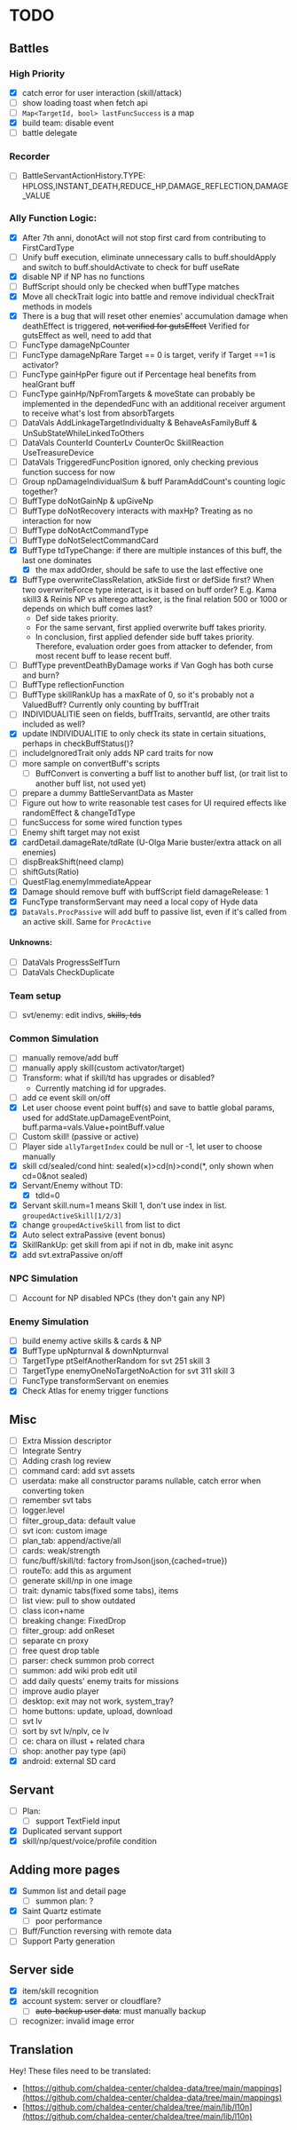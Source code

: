 # TODO


## Battles

### High Priority

- [x] catch error for user interaction (skill/attack)
- [ ] show loading toast when fetch api
- [ ] `Map<TargetId, bool> lastFuncSuccess` is a map
- [x] build team: disable event
- [ ] battle delegate

### Recorder

- [ ] BattleServantActionHistory.TYPE: HPLOSS,INSTANT_DEATH,REDUCE_HP,DAMAGE_REFLECTION,DAMAGE_VALUE

### Ally Function Logic:

- [x] After 7th anni, donotAct will not stop first card from contributing to FirstCardType
- [ ] Unify buff execution, eliminate unnecessary calls to buff.shouldApply and switch to buff.shouldActivate to check
      for buff useRate
- [x] disable NP if NP has no functions
- [ ] BuffScript should only be checked when buffType matches
- [x] Move all checkTrait logic into battle and remove individual checkTrait methods in models
- [x] There is a bug that will reset other enemies' accumulation damage when deathEffect is triggered,
      ~~not verified for gutsEffect~~ Verified for gutsEffect as well, need to add that
- [ ] FuncType damageNpCounter
- [ ] FuncType damageNpRare Target == 0 is target, verify if Target ==1 is activator?
- [ ] FuncType gainHpPer figure out if Percentage heal benefits from healGrant buff
- [ ] FuncType gainHp/NpFromTargets & moveState can probably be implemented in the dependedFunc with an additional
      receiver argument to receive what's lost from absorbTargets
- [ ] DataVals AddLinkageTargetIndividualty & BehaveAsFamilyBuff & UnSubStateWhileLinkedToOthers
- [ ] DataVals CounterId CounterLv CounterOc SkillReaction UseTreasureDevice
- [ ] DataVals TriggeredFuncPosition ignored, only checking previous function success for now
- [ ] Group npDamageIndividualSum & buff ParamAddCount's counting logic together?
- [ ] BuffType doNotGainNp & upGiveNp
- [ ] BuffType doNotRecovery interacts with maxHp? Treating as no interaction for now
- [ ] BuffType doNotActCommandType
- [ ] BuffType doNotSelectCommandCard
- [x] BuffType tdTypeChange: if there are multiple instances of this buff, the last one dominates
  - [x] the max addOrder, should be safe to use the last effective one
- [x] BuffType overwriteClassRelation, atkSide first or defSide first? When two overwriteForce type interact, is it
      based on buff order? E.g. Kama skill3 & Reinis NP vs alterego attacker, is the final relation 500 or 1000 or depends
      on which buff comes last?
  - Def side takes priority.
  - For the same servant, first applied overwrite buff takes priority.
  - In conclusion, first applied defender side buff takes priority. Therefore, evaluation order goes from attacker to
    defender, from most recent buff to lease recent buff.
- [ ] BuffType preventDeathByDamage works if Van Gogh has both curse and burn?
- [ ] BuffType reflectionFunction
- [ ] BuffType skillRankUp has a maxRate of 0, so it's probably not a ValuedBuff? Currently only counting by buffTrait
- [ ] INDIVIDUALITIE seen on fields, buffTraits, servantId, are other traits included as well?
- [x] update INDIVIDUALITIE to only check its state in certain situations, perhaps in checkBuffStatus()?
- [ ] includeIgnoredTrait only adds NP card traits for now
- [ ] more sample on convertBuff's scripts
  - [ ] BuffConvert is converting a buff list to another buff list, (or trait list to another buff list, not used yet)
- [ ] prepare a dummy BattleServantData as Master
- [ ] Figure out how to write reasonable test cases for UI required effects like randomEffect & changeTdType
- [ ] funcSuccess for some wired function types
- [ ] Enemy shift target may not exist
- [x] cardDetail.damageRate/tdRate (U-Olga Marie buster/extra attack on all enemies)
- [ ] dispBreakShift(need clamp)
- [ ] shiftGuts(Ratio)
- [ ] QuestFlag.enemyImmediateAppear
- [x] Damage should remove buff with buffScript field damageRelease: 1
- [x] FuncType transformServant may need a local copy of Hyde data
- [x] `DataVals.ProcPassive` will add buff to passive list, even if it's called from an active skill. Same for `ProcActive`

#### Unknowns:

- [ ] DataVals ProgressSelfTurn
- [ ] DataVals CheckDuplicate

### Team setup

- [ ] svt/enemy: edit indivs, ~~skills, tds~~

### Common Simulation

- [ ] manually remove/add buff
- [ ] manually apply skill(custom activator/target)
- [ ] Transform: what if skill/td has upgrades or disabled?
  - Currently matching id for upgrades.
- [ ] add ce event skill on/off
- [x] Let user choose event point buff(s) and save to battle global params, used for addState.upDamageEventPoint,
      buff.parma=vals.Value+pointBuff.value
- [ ] Custom skill! (passive or active)
- [ ] Player side `allyTargetIndex` could be null or -1, let user to choose manually
- [x] skill cd/sealed/cond hint: sealed(×)>cd(n)>cond(\*, only shown when cd=0&not sealed)
- [x] Servant/Enemy without TD:
  - [x] tdId=0
- [x] Servant skill.num=1 means Skill 1, don't use index in list. `groupedActiveSkill[1/2/3]`
- [x] change `groupedActiveSkill` from list to dict
- [x] Auto select extraPassive (event bonus)
- [x] SkillRankUp: get skill from api if not in db, make init async
- [x] add svt.extraPassive on/off

### NPC Simulation

- [ ] Account for NP disabled NPCs (they don't gain any NP)

### Enemy Simulation

- [ ] build enemy active skills & cards & NP
- [x] BuffType upNpturnval & downNpturnval
- [ ] TargetType ptSelfAnotherRandom for svt 251 skill 3
- [ ] TargetType enemyOneNoTargetNoAction for svt 311 skill 3
- [ ] FuncType transformServant on enemies
- [x] Check Atlas for enemy trigger functions

## Misc

- [ ] Extra Mission descriptor
- [ ] Integrate Sentry
- [ ] Adding crash log review
- [ ] command card: add svt assets
- [ ] userdata: make all constructor params nullable, catch error when converting token
- [ ] remember svt tabs
- [ ] logger.level
- [ ] filter_group_data: default value
- [ ] svt icon: custom image
- [ ] plan_tab: append/active/all
- [ ] cards: weak/strength
- [ ] func/buff/skill/td: factory fromJson(json,{cached=true})
- [ ] routeTo: add this as argument
- [ ] generate skill/np in one image
- [ ] trait: dynamic tabs(fixed some tabs), items
- [ ] list view: pull to show outdated
- [ ] class icon+name
- [ ] breaking change: FixedDrop
- [ ] filter_group: add onReset
- [ ] separate cn proxy
- [ ] free quest drop table
- [ ] parser: check summon prob correct
- [ ] summon: add wiki prob edit util
- [ ] add daily quests' enemy traits for missions
- [ ] improve audio player
- [ ] desktop: exit may not work, system_tray?
- [ ] home buttons: update, upload, download
- [ ] svt lv
- [ ] sort by svt lv/nplv, ce lv
- [ ] ce: chara on illust + related chara
- [ ] shop: another pay type (api)
- [x] android: external SD card

## Servant

- [ ] Plan:
  - [ ] support TextField input
- [x] Duplicated servant support
- [x] skill/np/quest/voice/profile condition

## Adding more pages

- [x] Summon list and detail page
  - [ ] summon plan: ?
- [x] Saint Quartz estimate
  - [ ] poor performance
- [ ] Buff/Function reversing with remote data
- [ ] Support Party generation

## Server side

- [x] item/skill recognition
- [x] account system: server or cloudflare?
  - [ ] ~~auto-backup user data~~: must manually backup
- [ ] recognizer: invalid image error

## Translation

Hey! These files need to be translated:

- [https://github.com/chaldea-center/chaldea-data/tree/main/mappings](https://github.com/chaldea-center/chaldea-data/tree/main/mappings)
- [https://github.com/chaldea-center/chaldea/tree/main/lib/l10n](https://github.com/chaldea-center/chaldea/tree/main/lib/l10n)
